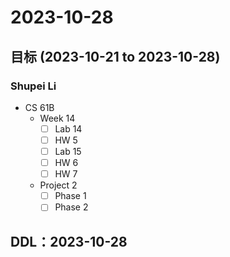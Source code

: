 # 2023-10-28
## 目标 (2023-10-21 to 2023-10-28)
### Shupei Li
- CS 61B
    - Week 14 
        - [ ] Lab 14
        - [ ] HW 5
        - [ ] Lab 15
        - [ ] HW 6
        - [ ] HW 7
    - Project 2
        - [ ] Phase 1
        - [ ] Phase 2

## DDL：2023-10-28
